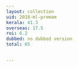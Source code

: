 ```yaml
---
layout: collection
uid: 2018-ml-premam
kerala: 41.3 
overseas: 17.5 
roi: 6.2 
dubbed: no dubbed version
total: 65 

      
---
```

